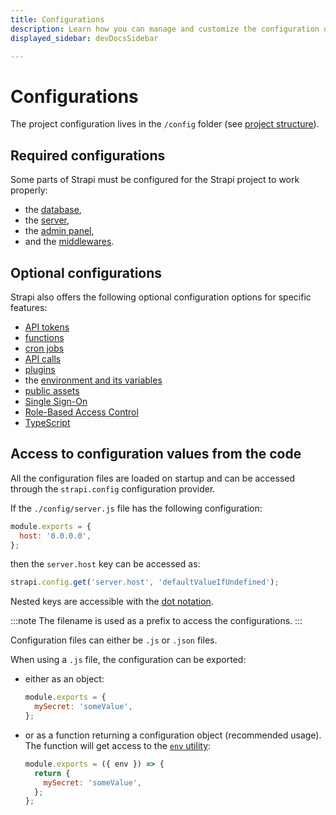 ```yaml
---
title: Configurations
description: Learn how you can manage and customize the configuration of your Strapi application.
displayed_sidebar: devDocsSidebar

---
```


# Configurations

The project configuration lives in the `/config` folder (see [project structure](/dev-docs/project-structure)).

## Required configurations

Some parts of Strapi must be configured for the Strapi project to work properly:

- the [database](/dev-docs/configurations/database),
- the [server](/dev-docs/configurations/server),
- the [admin panel](/dev-docs/configurations/admin-panel),
- and the [middlewares](/dev-docs/configurations/middlewares).

## Optional configurations

Strapi also offers the following optional configuration options for specific features:

- [API tokens](/dev-docs/configurations/api-tokens)
- [functions](/dev-docs/configurations/functions)
- [cron jobs](/dev-docs/configurations/cron)
- [API calls](/dev-docs/configurations/api)
- [plugins](/dev-docs/configurations/plugins)
- the [environment and its variables](/dev-docs/configurations/environment)
- [public assets](/dev-docs/configurations/public-assets)
- [Single Sign-On](/dev-docs/configurations/sso) <EnterpriseBadge />
- [Role-Based Access Control](/dev-docs/configurations/rbac)
- [TypeScript](/dev-docs/configurations/typescript)

## Access to configuration values from the code

All the configuration files are loaded on startup and can be accessed through the `strapi.config` configuration provider.

If the `./config/server.js` file has the following configuration:

  ```js
  module.exports = {
    host: '0.0.0.0',
  };
  ```

then the `server.host` key can be accessed as:

  ```js
  strapi.config.get('server.host', 'defaultValueIfUndefined');
  ```

Nested keys are accessible with the [dot notation](https://developer.mozilla.org/en-US/docs/Web/JavaScript/Reference/Operators/Property_accessors#dot_notation).

:::note
The filename is used as a prefix to access the configurations.
:::

Configuration files can either be `.js` or `.json` files.

When using a `.js` file, the configuration can be exported:

- either as an object:

  ```js
  module.exports = {
    mySecret: 'someValue',
  };
  ```

- or as a function returning a configuration object (recommended usage). The function will get access to the [`env` utility](#casting-environment-variables):

  ```js
  module.exports = ({ env }) => {
    return {
      mySecret: 'someValue',
    };
  };
  ```



